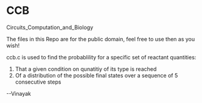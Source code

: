 CCB
===

Circuits_Computation_and_Biology

The files in this Repo are for the public domain, feel free to use then as you wish!

ccb.c is used to find the probablility for a specific set of reactant quantities:
1) That a given condition on qunatitiy of its type is reached
2) Of a distribution of the possible final states over a sequence of 5 consecutive steps

--Vinayak
